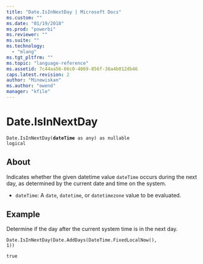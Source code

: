 ```yaml
---
title: "Date.IsInNextDay | Microsoft Docs"
ms.custom: ""
ms.date: "01/19/2018"
ms.prod: "powerbi"
ms.reviewer: ""
ms.suite: ""
ms.technology: 
  - "mlang"
ms.tgt_pltfrm: ""
ms.topic: "language-reference"
ms.assetid: 7c44aa56-66c0-4069-856f-36a4b012db46
caps.latest.revision: 2
author: "Minewiskan"
ms.author: "owend"
manager: "kfile"
---
```

# Date.IsInNextDay
<code>Date.IsInNextDay(**dateTime** as any) as nullable logical</code>

## About
Indicates whether the given datetime value <code>dateTime</code> occurs during the next day, as determined by the current date and time on the system. 
- <code>dateTime</code>: A <code>date</code>, <code>datetime</code>, or <code>datetimezone</code> value to be evaluated.

## Example 
Determine if the day after the current system time is in the next day.

<code>Date.IsInNextDay(Date.AddDays(DateTime.FixedLocalNow(), 1))</code>

<code>true</code>

